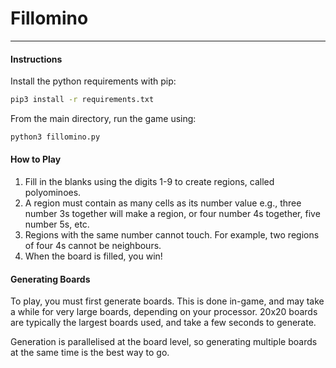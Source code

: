 # Fillomino 
---

#### Instructions

Install the python requirements with pip:
```bash
pip3 install -r requirements.txt
```

From the main directory, run the game using:
```bash
python3 fillomino.py
```

#### How to Play
1. Fill in the blanks using the digits 1-9 to create regions, called polyominoes.
2. A region must contain as many cells as its number value e.g., three number 3s together will
make a region, or four number 4s together, five number 5s, etc.
3. Regions with the same number cannot touch. For example, two regions of four 4s cannot
be neighbours.
4. When the board is filled, you win!


#### Generating Boards
To play, you must first generate boards. This is done in-game, and may take a while for very large boards, depending on your processor. 20x20 boards are typically the largest boards used, and take a few seconds to generate.

Generation is parallelised at the board level, so generating multiple boards at the same time is the best way to go.
